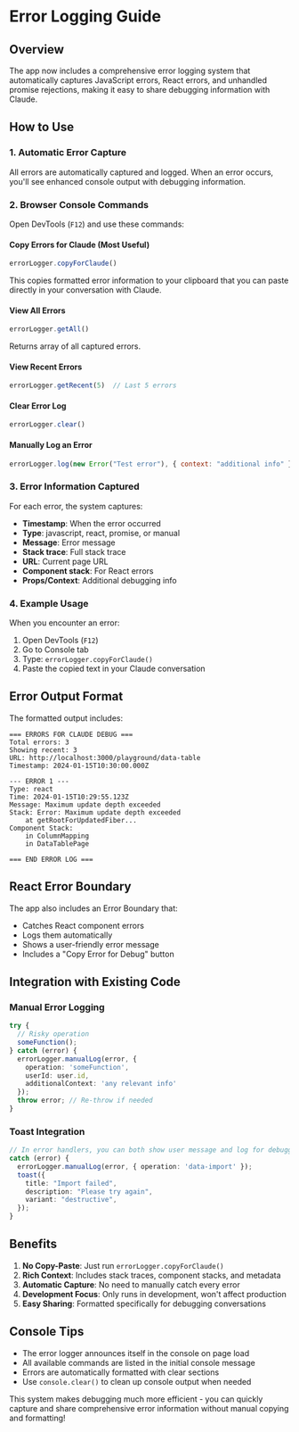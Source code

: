 # Error Logging Guide

## Overview

The app now includes a comprehensive error logging system that automatically captures JavaScript errors, React errors, and unhandled promise rejections, making it easy to share debugging information with Claude.

## How to Use

### 1. Automatic Error Capture
All errors are automatically captured and logged. When an error occurs, you'll see enhanced console output with debugging information.

### 2. Browser Console Commands

Open DevTools (`F12`) and use these commands:

#### **Copy Errors for Claude (Most Useful)**
```javascript
errorLogger.copyForClaude()
```
This copies formatted error information to your clipboard that you can paste directly in your conversation with Claude.

#### **View All Errors**
```javascript
errorLogger.getAll()
```
Returns array of all captured errors.

#### **View Recent Errors**
```javascript
errorLogger.getRecent(5)  // Last 5 errors
```

#### **Clear Error Log**
```javascript
errorLogger.clear()
```

#### **Manually Log an Error**
```javascript
errorLogger.log(new Error("Test error"), { context: "additional info" })
```

### 3. Error Information Captured

For each error, the system captures:
- **Timestamp**: When the error occurred
- **Type**: javascript, react, promise, or manual
- **Message**: Error message
- **Stack trace**: Full stack trace
- **URL**: Current page URL
- **Component stack**: For React errors
- **Props/Context**: Additional debugging info

### 4. Example Usage

When you encounter an error:

1. Open DevTools (`F12`)
2. Go to Console tab
3. Type: `errorLogger.copyForClaude()`
4. Paste the copied text in your Claude conversation

## Error Output Format

The formatted output includes:
```
=== ERRORS FOR CLAUDE DEBUG ===
Total errors: 3
Showing recent: 3
URL: http://localhost:3000/playground/data-table
Timestamp: 2024-01-15T10:30:00.000Z

--- ERROR 1 ---
Type: react
Time: 2024-01-15T10:29:55.123Z
Message: Maximum update depth exceeded
Stack: Error: Maximum update depth exceeded
    at getRootForUpdatedFiber...
Component Stack: 
    in ColumnMapping
    in DataTablePage

=== END ERROR LOG ===
```

## React Error Boundary

The app also includes an Error Boundary that:
- Catches React component errors
- Logs them automatically
- Shows a user-friendly error message
- Includes a "Copy Error for Debug" button

## Integration with Existing Code

### Manual Error Logging
```typescript
try {
  // Risky operation
  someFunction();
} catch (error) {
  errorLogger.manualLog(error, { 
    operation: 'someFunction',
    userId: user.id,
    additionalContext: 'any relevant info'
  });
  throw error; // Re-throw if needed
}
```

### Toast Integration
```typescript
// In error handlers, you can both show user message and log for debugging
catch (error) {
  errorLogger.manualLog(error, { operation: 'data-import' });
  toast({
    title: "Import failed",
    description: "Please try again",
    variant: "destructive",
  });
}
```

## Benefits

1. **No Copy-Paste**: Just run `errorLogger.copyForClaude()` 
2. **Rich Context**: Includes stack traces, component stacks, and metadata
3. **Automatic Capture**: No need to manually catch every error
4. **Development Focus**: Only runs in development, won't affect production
5. **Easy Sharing**: Formatted specifically for debugging conversations

## Console Tips

- The error logger announces itself in the console on page load
- All available commands are listed in the initial console message
- Errors are automatically formatted with clear sections
- Use `console.clear()` to clean up console output when needed

This system makes debugging much more efficient - you can quickly capture and share comprehensive error information without manual copying and formatting!